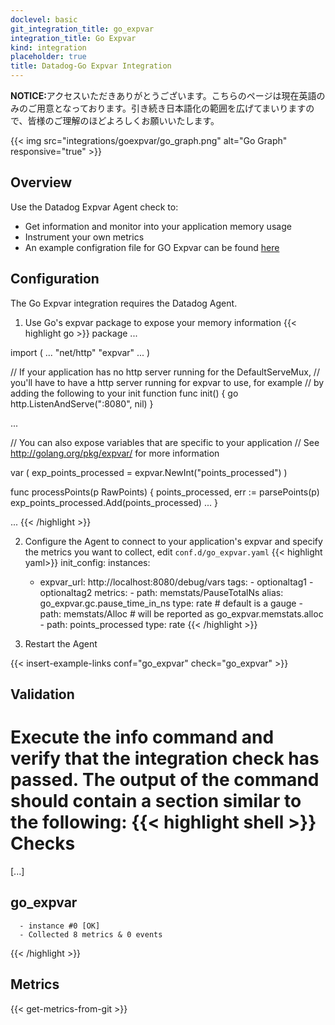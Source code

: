 ```yaml
---
doclevel: basic
git_integration_title: go_expvar
integration_title: Go Expvar
kind: integration
placeholder: true
title: Datadog-Go Expvar Integration
---
```


<div class='alert alert-info'><strong>NOTICE:</strong>アクセスいただきありがとうございます。こちらのページは現在英語のみのご用意となっております。引き続き日本語化の範囲を広げてまいりますので、皆様のご理解のほどよろしくお願いいたします。</div>



{{< img src="integrations/goexpvar/go_graph.png" alt="Go Graph" responsive="true" >}}

## Overview

Use the Datadog Expvar Agent check to:

* Get information and monitor into your application memory usage
* Instrument your own metrics
* An example configration file for GO Expvar can be found [here](https://github.com/DataDog/integrations-core/blob/master/go_expvar/conf.yaml.example)

## Configuration 
The Go Expvar integration requires the Datadog Agent.

1. Use Go's expvar package to expose your memory information
{{< highlight go >}}
package ...

import (
    ...
    "net/http"
    "expvar"
    ...
)

// If your application has no http server running for the DefaultServeMux,
// you'll have to have a http server running for expvar to use, for example
// by adding the following to your init function
func init() {
    go http.ListenAndServe(":8080", nil)
}

...

// You can also expose variables that are specific to your application
// See http://golang.org/pkg/expvar/ for more information

var (
    exp_points_processed = expvar.NewInt("points_processed")
)

func processPoints(p RawPoints) {
    points_processed, err := parsePoints(p)
    exp_points_processed.Add(points_processed)
    ...
}

...
{{< /highlight >}}

2. Configure the Agent to connect to your application's expvar and specify the metrics you want to collect, edit `conf.d/go_expvar.yaml`
{{< highlight yaml>}}
init_config:
instances:
   -   expvar_url: http://localhost:8080/debug/vars
       tags:
           - optionaltag1
           - optionaltag2
       metrics:
           - path: memstats/PauseTotalNs
             alias: go_expvar.gc.pause_time_in_ns
             type: rate                  # default is a gauge
           - path: memstats/Alloc        # will be reported as go_expvar.memstats.alloc
           - path: points_processed
             type: rate
{{< /highlight >}}

3. Restart the Agent

{{< insert-example-links conf="go_expvar" check="go_expvar" >}}

## Validation

Execute the info command and verify that the integration check has passed. The output of the command should contain a section similar to the following:
{{< highlight shell >}}
Checks
======

  [...]

  go_expvar
  ---------
      - instance #0 [OK]
      - Collected 8 metrics & 0 events
{{< /highlight >}}

## Metrics

{{< get-metrics-from-git >}}
